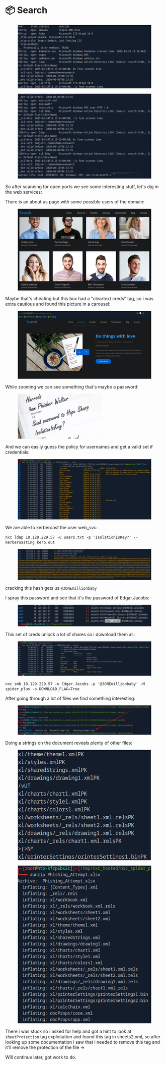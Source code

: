 # 📦 Search

<figure><img src="../../../.gitbook/assets/image (9) (1).png" alt=""><figcaption></figcaption></figure>

<figure><img src="../../../.gitbook/assets/image (1) (1) (1) (1) (1) (1) (1) (1) (1) (1) (1) (1) (1) (1) (1) (1) (1).png" alt=""><figcaption></figcaption></figure>

So after scanning for open ports we see some interesting stuff, let's dig in the web services:

There is an about us page with some possible users of the domain:

<figure><img src="../../../.gitbook/assets/image (2) (1) (1) (1) (1) (1) (1) (1) (1) (1) (1) (1) (1) (1) (1).png" alt=""><figcaption></figcaption></figure>

Maybe that's cheating but this box had a "cleartext creds" tag, so i was extra cautious and found this picture in a carousel:

<figure><img src="../../../.gitbook/assets/image (3) (1) (1) (1) (1) (1) (1) (1) (1) (1) (1).png" alt=""><figcaption></figcaption></figure>

While zooming we can see something that's maybe a password:

<figure><img src="../../../.gitbook/assets/image (4) (1) (1) (1) (1) (1) (1) (1) (1) (1).png" alt=""><figcaption></figcaption></figure>

And we can easily guess the policy for usernames and get a valid set if credentials:

<figure><img src="../../../.gitbook/assets/image (5) (1) (1) (1) (1) (1) (1).png" alt=""><figcaption></figcaption></figure>

We are able to kerberoast the user web\_svc:

```
nxc ldap 10.129.229.57 -u users.txt -p 'IsolationIsKey?' --kerberoasting kerb.out
```

<figure><img src="../../../.gitbook/assets/image (6) (1) (1) (1) (1) (1).png" alt=""><figcaption></figcaption></figure>

cracking this hash gets us `@3ONEmillionbaby`

I spray this password and see that it's the password of Edgar.Jacobs:

<figure><img src="../../../.gitbook/assets/image (7) (1) (1) (1) (1).png" alt=""><figcaption></figcaption></figure>

This set of creds unlock a lot of shares so i download them all:

<figure><img src="../../../.gitbook/assets/image (8) (1) (1) (1).png" alt=""><figcaption></figcaption></figure>

```
nxc smb 10.129.229.57 -u Edgar.Jacobs -p '@3ONEmillionbaby' -M spider_plus -o DOWNLOAD_FLAG=True
```

After going through a lot of files we find something interesting:

<figure><img src="../../../.gitbook/assets/image (9) (1) (1).png" alt=""><figcaption></figcaption></figure>

Doing a strings on the document reveals plenty of other files:

<figure><img src="../../../.gitbook/assets/image (10) (1).png" alt=""><figcaption></figcaption></figure>

<figure><img src="../../../.gitbook/assets/image (11) (1).png" alt=""><figcaption></figcaption></figure>

There i was stuck so i asked for help and got a hint to look at `sheetProtection` tag exploitation and found this tag in sheets2.xml, so after looking up some documentation i saw that i needed to remove this tag and it'll remove the protection of the file ->

Will continue later, got work to do.
